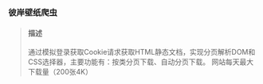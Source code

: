 ### 彼岸壁纸爬虫
> #### 描述
>
> 通过模拟登录获取Cookie请求获取HTML静态文档，实现分页解析DOM和CSS选择器，主要功能有：按类分页下载、自动分页下载。
> 网站每天最大下载量（200张4K）

